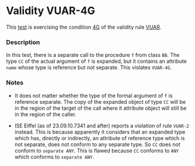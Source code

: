 # Validity VUAR-4G

This [test](.) is exercising the condition [4G](../Readme.md) of the validity rule [VUAR](../../vuar/Readme.md).

### Description

In this test, there is a separate call to the procedure `f` from class `BB`. The type `CC` of the actual argument of `f` is expanded, but it contains an attribute `name` whose type is reference but not separate. This violates `VUAR-4G`.

### Notes

* It does not matter whether the type of the formal argument of `f` is reference separate. The copy of the expanded object of type `CC` will be in the region of the target of the call where it attribute object will still be in the region of the caller.

* ISE Eiffel (as of 23.09.10.7341 and after) reports a violation of rule `VUAR-2` instead. This is because apparently it considers that an expanded type which has, directly or indirectly, an attribute of reference type which is not separate, does not conform to any separate type. So `CC` does not conform to `separate ANY`. This is flawed because `CC` conforms to `ANY` which conforms to `separate ANY`.
